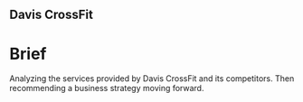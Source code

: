 ## Davis CrossFit ##

# Brief

Analyzing the services provided by Davis CrossFit and its competitors. Then recommending a business strategy moving forward. 
